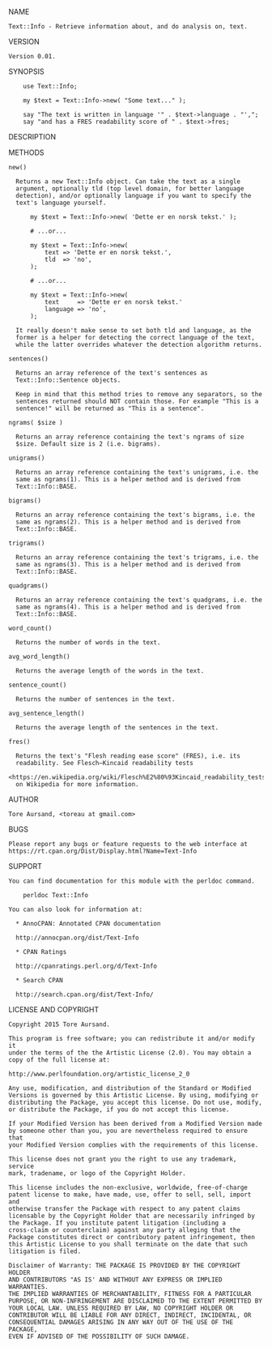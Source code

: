 NAME

    Text::Info - Retrieve information about, and do analysis on, text.

VERSION

    Version 0.01.

SYNOPSIS

        use Text::Info;
    
        my $text = Text::Info->new( "Some text..." );
    
        say "The text is written in language '" . $text->language . "',";
        say "and has a FRES readability score of " . $text->fres;

DESCRIPTION

METHODS

    new()

      Returns a new Text::Info object. Can take the text as a single
      argument, optionally tld (top level domain, for better language
      detection), and/or optionally language if you want to specify the
      text's language yourself.

          my $text = Text::Info->new( 'Dette er en norsk tekst.' );
      
          # ...or...
      
          my $text = Text::Info->new(
              text => 'Dette er en norsk tekst.',
              tld  => 'no',
          );
      
          # ...or...
      
          my $text = Text::Info->new(
              text     => 'Dette er en norsk tekst.'
              language => 'no',
          );

      It really doesn't make sense to set both tld and language, as the
      former is a helper for detecting the correct language of the text,
      while the latter overrides whatever the detection algorithm returns.

    sentences()

      Returns an array reference of the text's sentences as
      Text::Info::Sentence objects.

      Keep in mind that this method tries to remove any separators, so the
      sentences returned should NOT contain those. For example "This is a
      sentence!" will be returned as "This is a sentence".

    ngrams( $size )

      Returns an array reference containing the text's ngrams of size
      $size. Default size is 2 (i.e. bigrams).

    unigrams()

      Returns an array reference containing the text's unigrams, i.e. the
      same as ngrams(1). This is a helper method and is derived from
      Text::Info::BASE.

    bigrams()

      Returns an array reference containing the text's bigrams, i.e. the
      same as ngrams(2). This is a helper method and is derived from
      Text::Info::BASE.

    trigrams()

      Returns an array reference containing the text's trigrams, i.e. the
      same as ngrams(3). This is a helper method and is derived from
      Text::Info::BASE.

    quadgrams()

      Returns an array reference containing the text's quadgrams, i.e. the
      same as ngrams(4). This is a helper method and is derived from
      Text::Info::BASE.

    word_count()

      Returns the number of words in the text.

    avg_word_length()

      Returns the average length of the words in the text.

    sentence_count()

      Returns the number of sentences in the text.

    avg_sentence_length()

      Returns the average length of the sentences in the text.

    fres()

      Returns the text's "Flesh reading ease score" (FRES), i.e. its
      readability. See Flesch–Kincaid readability tests
      <https://en.wikipedia.org/wiki/Flesch%E2%80%93Kincaid_readability_tests>
      on Wikipedia for more information.

AUTHOR

    Tore Aursand, <toreau at gmail.com>

BUGS

    Please report any bugs or feature requests to the web interface at
    https://rt.cpan.org/Dist/Display.html?Name=Text-Info

SUPPORT

    You can find documentation for this module with the perldoc command.

        perldoc Text::Info

    You can also look for information at:

      * AnnoCPAN: Annotated CPAN documentation

      http://annocpan.org/dist/Text-Info

      * CPAN Ratings

      http://cpanratings.perl.org/d/Text-Info

      * Search CPAN

      http://search.cpan.org/dist/Text-Info/

LICENSE AND COPYRIGHT

    Copyright 2015 Tore Aursand.

    This program is free software; you can redistribute it and/or modify it
    under the terms of the the Artistic License (2.0). You may obtain a
    copy of the full license at:

    http://www.perlfoundation.org/artistic_license_2_0

    Any use, modification, and distribution of the Standard or Modified
    Versions is governed by this Artistic License. By using, modifying or
    distributing the Package, you accept this license. Do not use, modify,
    or distribute the Package, if you do not accept this license.

    If your Modified Version has been derived from a Modified Version made
    by someone other than you, you are nevertheless required to ensure that
    your Modified Version complies with the requirements of this license.

    This license does not grant you the right to use any trademark, service
    mark, tradename, or logo of the Copyright Holder.

    This license includes the non-exclusive, worldwide, free-of-charge
    patent license to make, have made, use, offer to sell, sell, import and
    otherwise transfer the Package with respect to any patent claims
    licensable by the Copyright Holder that are necessarily infringed by
    the Package. If you institute patent litigation (including a
    cross-claim or counterclaim) against any party alleging that the
    Package constitutes direct or contributory patent infringement, then
    this Artistic License to you shall terminate on the date that such
    litigation is filed.

    Disclaimer of Warranty: THE PACKAGE IS PROVIDED BY THE COPYRIGHT HOLDER
    AND CONTRIBUTORS "AS IS' AND WITHOUT ANY EXPRESS OR IMPLIED WARRANTIES.
    THE IMPLIED WARRANTIES OF MERCHANTABILITY, FITNESS FOR A PARTICULAR
    PURPOSE, OR NON-INFRINGEMENT ARE DISCLAIMED TO THE EXTENT PERMITTED BY
    YOUR LOCAL LAW. UNLESS REQUIRED BY LAW, NO COPYRIGHT HOLDER OR
    CONTRIBUTOR WILL BE LIABLE FOR ANY DIRECT, INDIRECT, INCIDENTAL, OR
    CONSEQUENTIAL DAMAGES ARISING IN ANY WAY OUT OF THE USE OF THE PACKAGE,
    EVEN IF ADVISED OF THE POSSIBILITY OF SUCH DAMAGE.

